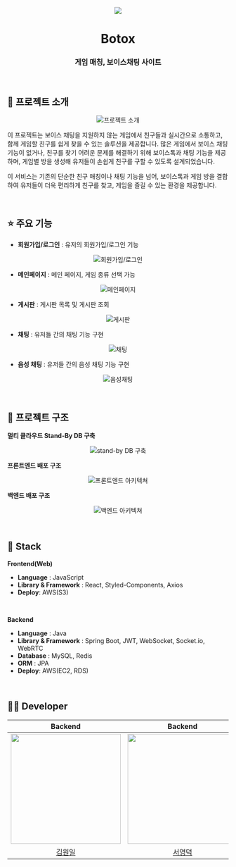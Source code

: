 <p align="middle" >
  <img src="https://github.com/user-attachments/assets/127e9c2b-d907-44ac-b2ee-70fc43c3ebf1"/>
</p>
<h1 align="middle">Botox</h1>
<h3 align="middle">게임 매칭, 보이스채팅 사이트</h3>

<br>

## 📝 프로젝트 소개 
<p align="middle">
  <img src="https://github.com/user-attachments/assets/8809a73b-c62c-4f84-9d2e-14f53eced911" alt="프로젝트 소개"/>
</p>

이 프로젝트는 보이스 채팅을 지원하지 않는 게임에서 친구들과 실시간으로 소통하고, 함께 게임할 친구를 쉽게 찾을 수 있는 솔루션을 제공합니다. 
많은 게임에서 보이스 채팅 기능이 없거나, 친구를 찾기 어려운 문제를 해결하기 위해 보이스톡과 채팅 기능을 제공하며, 게임별 방을 생성해 유저들이 손쉽게 친구를 구할 수 있도록 설계되었습니다.

이 서비스는 기존의 단순한 친구 매칭이나 채팅 기능을 넘어, 보이스톡과 게임 방을 결합하여 유저들이 더욱 편리하게 친구를 찾고, 게임을 즐길 수 있는 환경을 제공합니다.

<br/>

## ⭐ 주요 기능

- **회원가입/로그인** : 유저의 회원가입/로그인 기능

<p align="middle">
  <img src="https://github.com/user-attachments/assets/8004ae50-e581-440d-8a23-3d2199b05974" alt="회원가입/로그인"/>
</p>

- **메인페이지** : 메인 페이지, 게임 종류 선택 가능

<p align="middle">
  <img src="https://github.com/user-attachments/assets/92fbf452-9bff-463b-bdbe-87345aa39348" alt="메인페이지"/>
</p>

- **게시판** : 게시판 목록 및 게시판 조회

<p align="middle">
  <img src="https://github.com/user-attachments/assets/87bb72ee-cefc-4bcf-8ef6-66caea67ee9d" alt="게시판"/>
</p>

- **채팅** : 유저들 간의 채팅 기능 구현

<p align="middle">
  <img src="https://github.com/user-attachments/assets/ff5388d6-c6f9-4c95-a75f-e65eb429f3de" alt="채팅"/>
</p>

- **음성 채팅** : 유저들 간의 음성 채팅 기능 구현

<p align="middle">
  <img src="https://github.com/user-attachments/assets/793184ae-599d-4b4f-9fb4-9be5484b5c16" alt="음성채팅"/>
</p>

<br/>

## 🔨 프로젝트 구조

**멀티 클라우드 Stand-By DB 구축**

<p align="middle">
  <img src="https://github.com/user-attachments/assets/a7909c0f-3c4a-4da3-a68d-28fcfff6bce0" alt="stand-by DB 구축"/>
</p>

**프론트엔드 배포 구조**

<p align="middle">
  <img src="https://github.com/user-attachments/assets/b6f9f03f-eab7-414d-be8e-e5f7fa180e23" alt="프론트엔드 아키텍쳐"/>
</p>

**백엔드 배포 구조**

<p align="middle">
  <img src="https://github.com/user-attachments/assets/0fe30985-c66f-464c-96ba-38213de3ad18" alt="백엔드 아키텍쳐"/>
</p>

<br/>

## 🔧 Stack

**Frontend(Web)**
- **Language** : JavaScript
- **Library & Framework** : React, Styled-Components, Axios
- **Deploy**: AWS(S3)
<br />

**Backend**
- **Language** : Java 
- **Library & Framework** : Spring Boot, JWT, WebSocket, Socket.io, WebRTC
- **Database** : MySQL, Redis
- **ORM** : JPA
- **Deploy**: AWS(EC2, RDS)
<br/>

## 🙋‍♂️ Developer

|                                        Backend                                         |                                        Backend                                         |                                     Server/Backend                                     |                                        Frontend                                        |
| :------------------------------------------------------------------------------------: | :------------------------------------------------------------------------------------: | :-----------------------------------------------------------------------------------: | :-----------------------------------------------------------------------------------: |
| <img src="https://github.com/user-attachments/assets/206f2793-20b5-4fed-a80c-6d33d5460396" height="250"> | <img src="https://github.com/user-attachments/assets/b61d0958-86ec-461a-ac2f-9ded933728eb" height="250"> | <img src="https://github.com/user-attachments/assets/a163d910-d222-4a1d-a972-6b2898252a47" height="250"> | <img src="https://github.com/user-attachments/assets/7613baec-3a06-488c-9128-1375967fdc49" height="250"> |
|                         [김원일](https://github.com/wonilkim0517)                     |                        [서영덕](https://github.com/asdfg6548)                          |                       [강건](https://github.com/IWBNN)                               |                     [신은섭](https://github.com/eunseopi)                            |
                 

